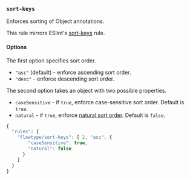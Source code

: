 ### `sort-keys`

Enforces sorting of Object annotations.

This rule mirrors ESlint's [sort-keys](http://eslint.org/docs/rules/sort-keys) rule.

#### Options

The first option specifies sort order.

* `"asc"` (default) - enforce ascending sort order.
* `"desc"` - enforce descending sort order.

The second option takes an object with two possible properties.

* `caseSensitive` - if `true`, enforce case-sensitive sort order. Default is `true`.
* `natural` - if `true`, enforce [natural sort order](https://en.wikipedia.org/wiki/Natural_sort_order). Default is `false`.

```js
{
  "rules": {
    "flowtype/sort-keys": [ 2, "asc", {
        "caseSensitive": true,
        "natural": false
      }
    ]
  }
}
```

<!-- assertions sortKeys -->

